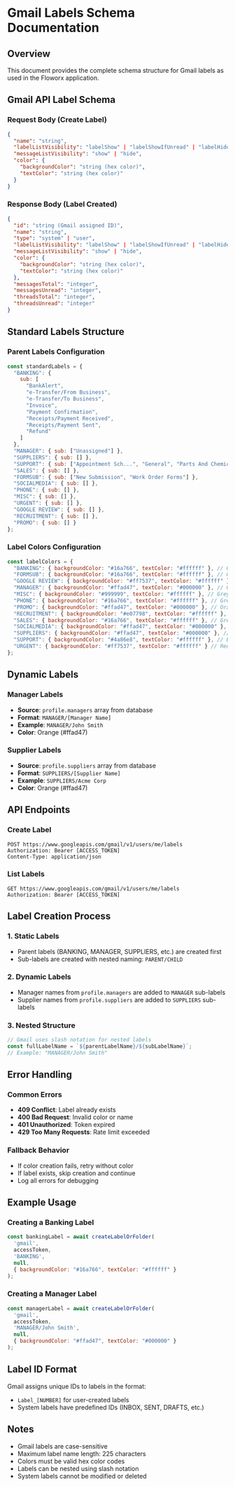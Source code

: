 # Gmail Labels Schema Documentation

## Overview
This document provides the complete schema structure for Gmail labels as used in the Floworx application.

## Gmail API Label Schema

### Request Body (Create Label)
```json
{
  "name": "string",
  "labelListVisibility": "labelShow" | "labelShowIfUnread" | "labelHide",
  "messageListVisibility": "show" | "hide",
  "color": {
    "backgroundColor": "string (hex color)",
    "textColor": "string (hex color)"
  }
}
```

### Response Body (Label Created)
```json
{
  "id": "string (Gmail assigned ID)",
  "name": "string",
  "type": "system" | "user",
  "labelListVisibility": "labelShow" | "labelShowIfUnread" | "labelHide",
  "messageListVisibility": "show" | "hide",
  "color": {
    "backgroundColor": "string (hex color)",
    "textColor": "string (hex color)"
  },
  "messagesTotal": "integer",
  "messagesUnread": "integer",
  "threadsTotal": "integer",
  "threadsUnread": "integer"
}
```

## Standard Labels Structure

### Parent Labels Configuration
```javascript
const standardLabels = {
  "BANKING": { 
    sub: [
      "BankAlert", 
      "e-Transfer/From Business", 
      "e-Transfer/To Business", 
      "Invoice", 
      "Payment Confirmation", 
      "Receipts/Payment Received", 
      "Receipts/Payment Sent", 
      "Refund"
    ] 
  },
  "MANAGER": { sub: ["Unassigned"] },
  "SUPPLIERS": { sub: [] },
  "SUPPORT": { sub: ["Appointment Sch...", "General", "Parts And Chemic...", "Technical Support"] },
  "SALES": { sub: [] },
  "FORMSUB": { sub: ["New Submission", "Work Order Forms"] },
  "SOCIALMEDIA": { sub: [] },
  "PHONE": { sub: [] },
  "MISC": { sub: [] },
  "URGENT": { sub: [] },
  "GOOGLE REVIEW": { sub: [] },
  "RECRUITMENT": { sub: [] },
  "PROMO": { sub: [] }
};
```

### Label Colors Configuration
```javascript
const labelColors = {
  "BANKING": { backgroundColor: "#16a766", textColor: "#ffffff" }, // Green
  "FORMSUB": { backgroundColor: "#16a766", textColor: "#ffffff" }, // Green
  "GOOGLE REVIEW": { backgroundColor: "#ff7537", textColor: "#ffffff" }, // Reddish-orange
  "MANAGER": { backgroundColor: "#ffad47", textColor: "#000000" }, // Orange
  "MISC": { backgroundColor: "#999999", textColor: "#ffffff" }, // Grey
  "PHONE": { backgroundColor: "#16a766", textColor: "#ffffff" }, // Green
  "PROMO": { backgroundColor: "#ffad47", textColor: "#000000" }, // Orange
  "RECRUITMENT": { backgroundColor: "#e07798", textColor: "#ffffff" }, // Pinkish-red
  "SALES": { backgroundColor: "#16a766", textColor: "#ffffff" }, // Green
  "SOCIALMEDIA": { backgroundColor: "#ffad47", textColor: "#000000" }, // Orange
  "SUPPLIERS": { backgroundColor: "#ffad47", textColor: "#000000" }, // Orange
  "SUPPORT": { backgroundColor: "#4a86e8", textColor: "#ffffff" }, // Blue
  "URGENT": { backgroundColor: "#ff7537", textColor: "#ffffff" } // Reddish-orange
};
```

## Dynamic Labels

### Manager Labels
- **Source**: `profile.managers` array from database
- **Format**: `MANAGER/[Manager Name]`
- **Example**: `MANAGER/John Smith`
- **Color**: Orange (#ffad47)

### Supplier Labels
- **Source**: `profile.suppliers` array from database
- **Format**: `SUPPLIERS/[Supplier Name]`
- **Example**: `SUPPLIERS/Acme Corp`
- **Color**: Orange (#ffad47)

## API Endpoints

### Create Label
```
POST https://www.googleapis.com/gmail/v1/users/me/labels
Authorization: Bearer [ACCESS_TOKEN]
Content-Type: application/json
```

### List Labels
```
GET https://www.googleapis.com/gmail/v1/users/me/labels
Authorization: Bearer [ACCESS_TOKEN]
```

## Label Creation Process

### 1. Static Labels
- Parent labels (BANKING, MANAGER, SUPPLIERS, etc.) are created first
- Sub-labels are created with nested naming: `PARENT/CHILD`

### 2. Dynamic Labels
- Manager names from `profile.managers` are added to `MANAGER` sub-labels
- Supplier names from `profile.suppliers` are added to `SUPPLIERS` sub-labels

### 3. Nested Structure
```javascript
// Gmail uses slash notation for nested labels
const fullLabelName = `${parentLabelName}/${subLabelName}`;
// Example: "MANAGER/John Smith"
```

## Error Handling

### Common Errors
- **409 Conflict**: Label already exists
- **400 Bad Request**: Invalid color or name
- **401 Unauthorized**: Token expired
- **429 Too Many Requests**: Rate limit exceeded

### Fallback Behavior
- If color creation fails, retry without color
- If label exists, skip creation and continue
- Log all errors for debugging

## Example Usage

### Creating a Banking Label
```javascript
const bankingLabel = await createLabelOrFolder(
  'gmail',
  accessToken,
  'BANKING',
  null,
  { backgroundColor: "#16a766", textColor: "#ffffff" }
);
```

### Creating a Manager Label
```javascript
const managerLabel = await createLabelOrFolder(
  'gmail',
  accessToken,
  'MANAGER/John Smith',
  null,
  { backgroundColor: "#ffad47", textColor: "#000000" }
);
```

## Label ID Format
Gmail assigns unique IDs to labels in the format:
- `Label_[NUMBER]` for user-created labels
- System labels have predefined IDs (INBOX, SENT, DRAFTS, etc.)

## Notes
- Gmail labels are case-sensitive
- Maximum label name length: 225 characters
- Colors must be valid hex color codes
- Labels can be nested using slash notation
- System labels cannot be modified or deleted

